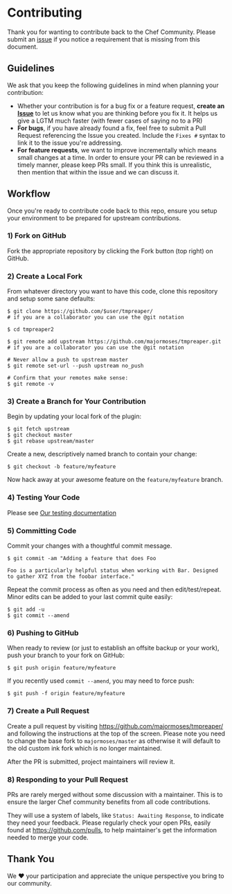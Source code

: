 # Contributing

Thank you for wanting to contribute back to the Chef Community. Please submit an [issue](https://github.com/majormoses/tmpreaper/issues) if you notice a requirement that is missing from this document.

## Guidelines
We ask that you keep the following guidelines in mind when planning your contribution:

* Whether your contribution is for a bug fix or a feature request, **create an [Issue](https://github.com/majormoses/tmpreaper/issues)** to let us know what you are thinking before you fix it. It helps us give a LGTM much faster (with fewer cases of saying no to a PR)
* **For bugs**, if you have already found a fix, feel free to submit a Pull Request referencing the Issue you created. Include the `Fixes #` syntax to link it to the issue you're addressing.
* **For feature requests**, we want to improve incrementally which means small changes at a time. In order to ensure your PR can be reviewed in a timely manner, please keep PRs small. If you think this is unrealistic, then mention that within the issue and we can discuss it.

## Workflow

Once you're ready to contribute code back to this repo, ensure you setup your environment to be prepared for upstream contributions.

### 1) Fork on GitHub

Fork the appropriate repository by clicking the Fork button (top right) on GitHub.

### 2) Create a Local Fork

From whatever directory you want to have this code, clone this repository and setup some sane defaults:

```
$ git clone https://github.com/$user/tmpreaper/
# if you are a collaborator you can use the @git notation

$ cd tmpreaper2

$ git remote add upstream https://github.com/majormoses/tmpreaper.git
# if you are a collaborator you can use the @git notation

# Never allow a push to upstream master
$ git remote set-url --push upstream no_push

# Confirm that your remotes make sense:
$ git remote -v
```

### 3) Create a Branch for Your Contribution

Begin by updating your local fork of the plugin:

```
$ git fetch upstream
$ git checkout master
$ git rebase upstream/master
```

Create a new, descriptively named branch to contain your change:

```
$ git checkout -b feature/myfeature
```

Now hack away at your awesome feature on the `feature/myfeature` branch.

### 4) Testing Your Code

Please see [Our testing documentation](TESTING.md)

### 5) Committing Code

Commit your changes with a thoughtful commit message.

```
$ git commit -am "Adding a feature that does Foo

Foo is a particularly helpful status when working with Bar. Designed to gather XYZ from the foobar interface."
```

Repeat the commit process as often as you need and then edit/test/repeat. Minor edits can be added to your last commit quite easily:

```
$ git add -u
$ git commit --amend
```

### 6) Pushing to GitHub

When ready to review (or just to establish an offsite backup or your work), push your branch to your fork on GitHub:

```
$ git push origin feature/myfeature
```

If you recently used `commit --amend`, you may need to force push:

```
$ git push -f origin feature/myfeature
```

### 7) Create a Pull Request

Create a pull request by visiting https://github.com/majormoses/tmpreaper/ and following the instructions at the top of the screen. Please note you need to change the base fork to `majormoses/master` as otherwise it will default to the old custom ink fork which is no longer maintained.

After the PR is submitted, project maintainers will review it.

### 8) Responding to your Pull Request

PRs are rarely merged without some discussion with a maintainer. This is to ensure the larger Chef community benefits from all code contributions.

They will use a system of labels, like `Status: Awaiting Response`, to indicate they need your feedback. Please regularly check your open PRs, easily found at https://github.com/pulls, to help maintainer's get the information needed to merge your code.

## Thank You

We :heart: your participation and appreciate the unique perspective you bring to our community.
